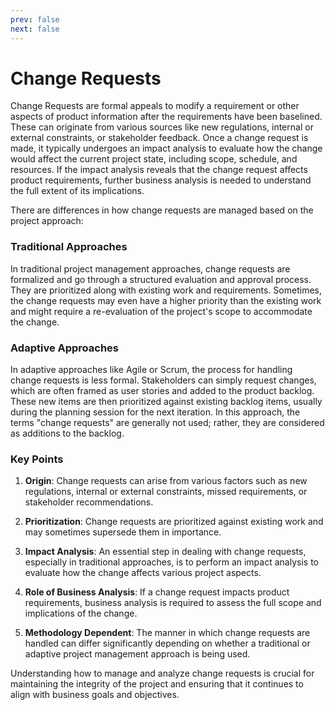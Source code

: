 ```yaml
---
prev: false
next: false
---
```


# Change Requests

Change Requests are formal appeals to modify a requirement or other aspects of product information after the requirements have been baselined. These can originate from various sources like new regulations, internal or external constraints, or stakeholder feedback. Once a change request is made, it typically undergoes an impact analysis to evaluate how the change would affect the current project state, including scope, schedule, and resources. If the impact analysis reveals that the change request affects product requirements, further business analysis is needed to understand the full extent of its implications.

There are differences in how change requests are managed based on the project approach:

### Traditional Approaches

In traditional project management approaches, change requests are formalized and go through a structured evaluation and approval process. They are prioritized along with existing work and requirements. Sometimes, the change requests may even have a higher priority than the existing work and might require a re-evaluation of the project's scope to accommodate the change.

### Adaptive Approaches

In adaptive approaches like Agile or Scrum, the process for handling change requests is less formal. Stakeholders can simply request changes, which are often framed as user stories and added to the product backlog. These new items are then prioritized against existing backlog items, usually during the planning session for the next iteration. In this approach, the terms "change requests" are generally not used; rather, they are considered as additions to the backlog.

### Key Points

1. **Origin**: Change requests can arise from various factors such as new regulations, internal or external constraints, missed requirements, or stakeholder recommendations.
2. **Prioritization**: Change requests are prioritized against existing work and may sometimes supersede them in importance.
3. **Impact Analysis**: An essential step in dealing with change requests, especially in traditional approaches, is to perform an impact analysis to evaluate how the change affects various project aspects.

4. **Role of Business Analysis**: If a change request impacts product requirements, business analysis is required to assess the full scope and implications of the change.

5. **Methodology Dependent**: The manner in which change requests are handled can differ significantly depending on whether a traditional or adaptive project management approach is being used.

Understanding how to manage and analyze change requests is crucial for maintaining the integrity of the project and ensuring that it continues to align with business goals and objectives.
